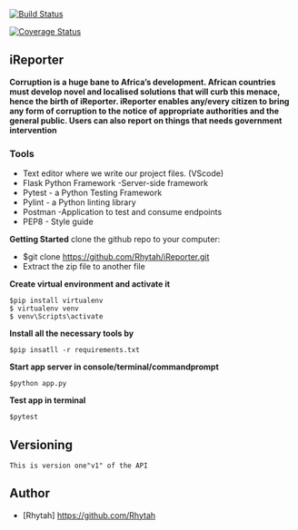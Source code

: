 [![Build Status](https://travis-ci.com/Rhytah/iReporter.svg?branch=API)](https://travis-ci.com/Rhytah/iReporter)

[![Coverage Status](https://coveralls.io/repos/github/Rhytah/iReporter/badge.svg?branch=API)](https://coveralls.io/github/Rhytah/iReporter?branch=API)

## iReporter


**Corruption is a huge bane to Africa’s development. African countries must develop novel and localised solutions that will curb this menace, hence the birth of iReporter. 
iReporter enables any/every citizen to bring any form of corruption to the notice of appropriate authorities and the general public. Users can also report on things that needs government intervention**


### Tools
* Text editor where we write our project files. (VScode)
* Flask Python Framework -Server-side framework
* Pytest - a Python Testing Framework
* Pylint - a Python linting library 
* Postman -Application to test and consume endpoints
* PEP8 - Style guide

**Getting Started**
clone the github repo to your computer:
* $git clone https://github.com/Rhytah/iReporter.git
* Extract the zip file to another file

**Create virtual environment and activate it**
```
$pip install virtualenv
$ virtualenv venv
$ venv\Scripts\activate
``` 
 **Install all the necessary tools by**
 ```
 $pip insatll -r requirements.txt
 ```
**Start app server in console/terminal/commandprompt**
```
$python app.py
```
**Test app in terminal**
```
$pytest
```
## Versioning
```
This is version one"v1" of the API
```


## Author
- [Rhytah] https://github.com/Rhytah
